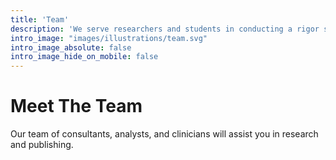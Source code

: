 ```yaml
---
title: 'Team'
description: 'We serve researchers and students in conducting a rigor scientific approach.'
intro_image: "images/illustrations/team.svg"
intro_image_absolute: false
intro_image_hide_on_mobile: false
---
```


# Meet The Team

Our team of consultants, analysts, and clinicians will assist you in research and publishing.
